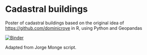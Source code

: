 # Cadastral buildings
Poster of cadastral buildings based on the original idea of https://github.com/dominicroye in R, using Python and Geopandas

[![Binder](https://mybinder.org/badge_logo.svg)](https://mybinder.org/v2/gh/rtalaverag/cadastral_buildings/HEAD)

Adapted from Jorge Monge script.
